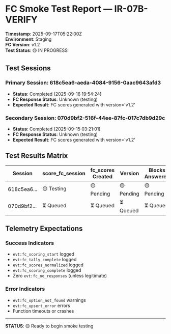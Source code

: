# FC Smoke Test Report — IR-07B-VERIFY

**Timestamp**: 2025-09-17T05:22:00Z  
**Environment**: Staging  
**FC Version**: v1.2  
**Test Status**: 🟡 IN PROGRESS

## Test Sessions

### Primary Session: 618c5ea6-aeda-4084-9156-0aac9643afd3
- **Status**: Completed (2025-09-16 19:54:24)
- **FC Response Status**: Unknown (testing)
- **Expected Result**: FC scores generated with version='v1.2'

### Secondary Session: 070d9bf2-516f-44ee-87fc-017c7db9d29c  
- **Status**: Completed (2025-09-15 03:21:01)
- **FC Response Status**: Unknown (testing)
- **Expected Result**: FC scores generated with version='v1.2'

## Test Results Matrix

| Session | score_fc_session | fc_scores Created | Version | Blocks Answered | Status |
|---------|------------------|-------------------|---------|-----------------|---------|
| 618c5ea6... | 🟡 Testing | 🟡 Pending | 🟡 Pending | 🟡 Pending | 🟡 IN PROGRESS |
| 070d9bf2... | ⏳ Queued | ⏳ Queued | ⏳ Queued | ⏳ Queued | ⏳ QUEUED |

## Telemetry Expectations

### Success Indicators
- `evt:fc_scoring_start` logged
- `evt:fc_tally_complete` logged  
- `evt:fc_scores_normalized` logged
- `evt:fc_scoring_complete` logged
- Zero `evt:fc_no_responses` (unless legitimate)

### Error Indicators  
- `evt:fc_option_not_found` warnings
- `evt:fc_upsert_error` errors
- Function timeouts or crashes

---
**STATUS**: 🟡 Ready to begin smoke testing